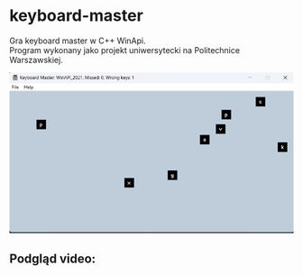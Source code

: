 # keyboard-master
Gra keyboard master w C++ WinApi. <br/>
Program wykonany jako projekt uniwersytecki na Politechnice Warszawskiej.

<img src="/Screenshots/Screenshot_1.png">

## Podgląd video:
